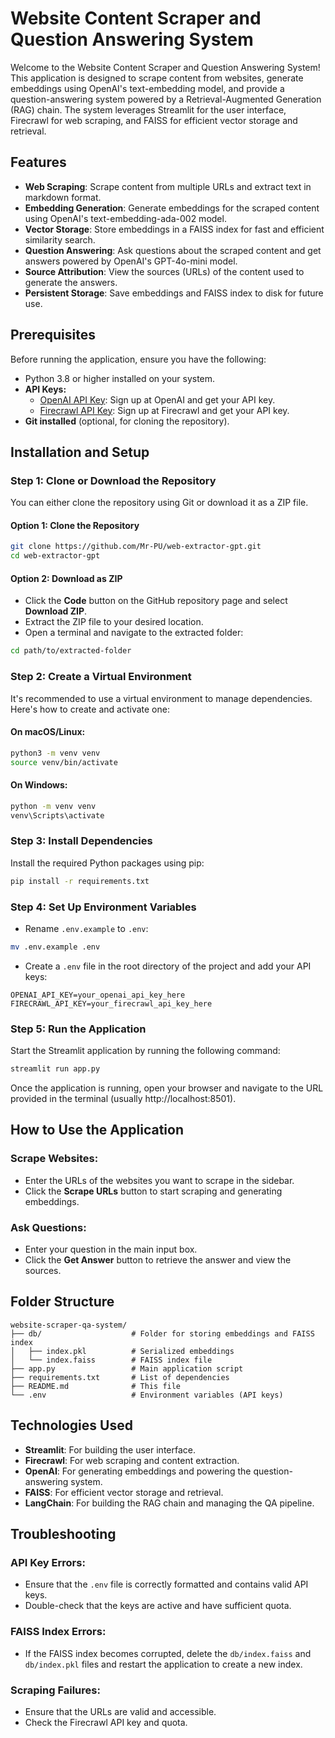 # Website Content Scraper and Question Answering System

Welcome to the Website Content Scraper and Question Answering System! This application is designed to scrape content from websites, generate embeddings using OpenAI's text-embedding model, and provide a question-answering system powered by a Retrieval-Augmented Generation (RAG) chain. The system leverages Streamlit for the user interface, Firecrawl for web scraping, and FAISS for efficient vector storage and retrieval.

## Features
- **Web Scraping**: Scrape content from multiple URLs and extract text in markdown format.
- **Embedding Generation**: Generate embeddings for the scraped content using OpenAI's text-embedding-ada-002 model.
- **Vector Storage**: Store embeddings in a FAISS index for fast and efficient similarity search.
- **Question Answering**: Ask questions about the scraped content and get answers powered by OpenAI's GPT-4o-mini model.
- **Source Attribution**: View the sources (URLs) of the content used to generate the answers.
- **Persistent Storage**: Save embeddings and FAISS index to disk for future use.

## Prerequisites
Before running the application, ensure you have the following:

- Python 3.8 or higher installed on your system.
- **API Keys:**
  - [OpenAI API Key](https://platform.openai.com/api-keys): Sign up at OpenAI and get your API key.
  - [Firecrawl API Key](https://www.firecrawl.dev/): Sign up at Firecrawl and get your API key.
- **Git installed** (optional, for cloning the repository).

## Installation and Setup

### Step 1: Clone or Download the Repository

You can either clone the repository using Git or download it as a ZIP file.

#### Option 1: Clone the Repository
```bash
git clone https://github.com/Mr-PU/web-extractor-gpt.git
cd web-extractor-gpt
```

#### Option 2: Download as ZIP
- Click the **Code** button on the GitHub repository page and select **Download ZIP**.
- Extract the ZIP file to your desired location.
- Open a terminal and navigate to the extracted folder:
```bash
cd path/to/extracted-folder
```

### Step 2: Create a Virtual Environment

It's recommended to use a virtual environment to manage dependencies. Here's how to create and activate one:

#### On macOS/Linux:
```bash
python3 -m venv venv
source venv/bin/activate
```

#### On Windows:
```bash
python -m venv venv
venv\Scripts\activate
```

### Step 3: Install Dependencies

Install the required Python packages using pip:
```bash
pip install -r requirements.txt
```

### Step 4: Set Up Environment Variables

- Rename `.env.example` to `.env`:
```bash
mv .env.example .env
```

- Create a `.env` file in the root directory of the project and add your API keys:
```plaintext
OPENAI_API_KEY=your_openai_api_key_here
FIRECRAWL_API_KEY=your_firecrawl_api_key_here
```

### Step 5: Run the Application

Start the Streamlit application by running the following command:
```bash
streamlit run app.py
```

Once the application is running, open your browser and navigate to the URL provided in the terminal (usually http://localhost:8501).

## How to Use the Application

### Scrape Websites:
- Enter the URLs of the websites you want to scrape in the sidebar.
- Click the **Scrape URLs** button to start scraping and generating embeddings.

### Ask Questions:
- Enter your question in the main input box.
- Click the **Get Answer** button to retrieve the answer and view the sources.

## Folder Structure
```
website-scraper-qa-system/
├── db/                    # Folder for storing embeddings and FAISS index
│   ├── index.pkl          # Serialized embeddings
│   └── index.faiss        # FAISS index file
├── app.py                 # Main application script
├── requirements.txt       # List of dependencies
├── README.md              # This file
└── .env                   # Environment variables (API keys)
```

## Technologies Used
- **Streamlit**: For building the user interface.
- **Firecrawl**: For web scraping and content extraction.
- **OpenAI**: For generating embeddings and powering the question-answering system.
- **FAISS**: For efficient vector storage and retrieval.
- **LangChain**: For building the RAG chain and managing the QA pipeline.

## Troubleshooting

### API Key Errors:
- Ensure that the `.env` file is correctly formatted and contains valid API keys.
- Double-check that the keys are active and have sufficient quota.

### FAISS Index Errors:
- If the FAISS index becomes corrupted, delete the `db/index.faiss` and `db/index.pkl` files and restart the application to create a new index.

### Scraping Failures:
- Ensure that the URLs are valid and accessible.
- Check the Firecrawl API key and quota.
